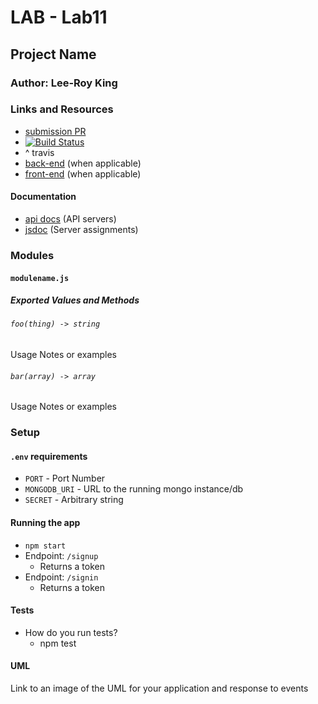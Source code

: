 # LAB - Lab11

## Project Name

### Author: Lee-Roy King

### Links and Resources
* [submission PR](https://github.com/leeroywking-401-advanced-javascript/lab11/pull/1)
* [![Build Status](https://www.travis-ci.com/leeroywking-401-advanced-javascript/lab11.svg?branch=weds)](https://www.travis-ci.com/leeroywking-401-advanced-javascript/lab11)
* ^ travis
* [back-end](https://lap11.herokuapp.com/) (when applicable)
* [front-end](http://xyz.com) (when applicable)

#### Documentation
* [api docs](http://xyz.com) (API servers)
* [jsdoc](https://lap11.herokuapp.com/docs/) (Server assignments)

### Modules
#### `modulename.js`
##### Exported Values and Methods

###### `foo(thing) -> string`
Usage Notes or examples

###### `bar(array) -> array`
Usage Notes or examples

### Setup
#### `.env` requirements
* `PORT` - Port Number
* `MONGODB_URI` - URL to the running mongo instance/db
* `SECRET` - Arbitrary string
#### Running the app
* `npm start`
* Endpoint: `/signup`
  * Returns a token
* Endpoint: `/signin`
  * Returns a token
  
#### Tests
* How do you run tests?
  * npm test
  
#### UML
Link to an image of the UML for your application and response to events
